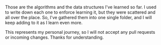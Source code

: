 Those are the algorithms and the data structures I've learned so far. I used to write down each one to enforce
learning it, but they were scattered and all over the place. So, I've gathered them into one single folder, and
I will keep adding to it as I learn even more.

This represents my personal journey, so I will not accept any pull requests or incoming changes. Thanks for
understanding.
